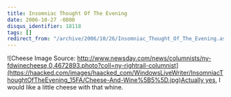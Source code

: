 ```yaml
---
title: Insomniac Thought Of The Evening
date: 2006-10-27 -0800
disqus_identifier: 18118
tags: []
redirect_from: "/archive/2006/10/26/Insomniac_Thought_Of_The_Evening.aspx/"
---
```


![Cheese Image Source:
http://www.newsday.com/news/columnists/ny-fdwinecheese,0,4672893.photo?coll=ny-rightrail-columnist](https://haacked.com/images/haacked_com/WindowsLiveWriter/InsomniacThoughtOfTheEvening_15FA/Cheese-And-Wine%5B5%5D.jpg)Actually yes,
I would like a little cheese with that whine.

